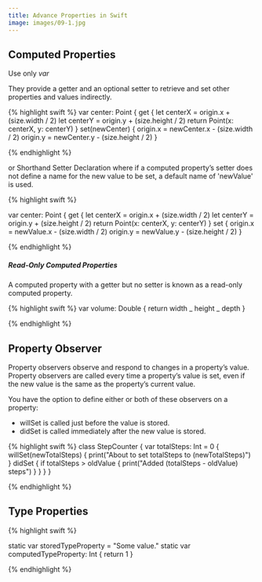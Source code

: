 ```yaml
---
title: Advance Properties in Swift
image: images/09-1.jpg
---
```


## Computed Properties

Use only _var_

They provide a getter and an optional setter to retrieve and set other properties and values indirectly.

{% highlight swift %}
var center: Point {
get {
let centerX = origin.x + (size.width / 2)
let centerY = origin.y + (size.height / 2)
return Point(x: centerX, y: centerY)
}
set(newCenter) {
origin.x = newCenter.x - (size.width / 2)
origin.y = newCenter.y - (size.height / 2)
}

{% endhighlight %}

or Shorthand Setter Declaration where if a computed property’s setter does not define a name for the new value to be set, a default name of 'newValue' is used.

{% highlight swift %}

var center: Point {
get {
let centerX = origin.x + (size.width / 2)
let centerY = origin.y + (size.height / 2)
return Point(x: centerX, y: centerY)
}
set {
origin.x = newValue.x - (size.width / 2)
origin.y = newValue.y - (size.height / 2)
}

{% endhighlight %}

##### Read-Only Computed Properties

A computed property with a getter but no setter is known as a read-only computed property.

{% highlight swift %}
var volume: Double {
return width _ height _ depth
}

{% endhighlight %}

## Property Observer

Property observers observe and respond to changes in a property’s value. Property observers are called every time a property’s value is set, even if the new value is the same as the property’s current value.

You have the option to define either or both of these observers on a property:

- willSet is called just before the value is stored.
- didSet is called immediately after the new value is stored.

{% highlight swift %}
class StepCounter {
var totalSteps: Int = 0 {
willSet(newTotalSteps) {
print("About to set totalSteps to \(newTotalSteps)")
}
didSet {
if totalSteps > oldValue {
print("Added \(totalSteps - oldValue) steps")
}
}
}
}

{% endhighlight %}

## Type Properties

{% highlight swift %}

static var storedTypeProperty = "Some value."
static var computedTypeProperty: Int {
return 1
}

{% endhighlight %}
